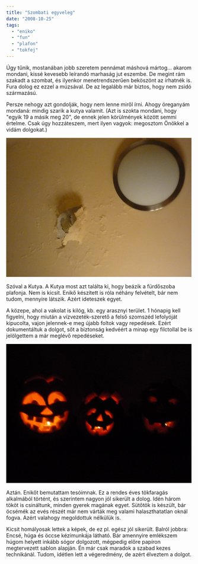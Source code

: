 ```yaml
---
title: "Szombati egyveleg"
date: "2008-10-25"
tags: 
  - "eniko"
  - "fun"
  - "plafon"
  - "tokfej"
---
```


Úgy tűnik, mostanában jobb szeretem pennámat máshová mártog... akarom mondani, kissé kevesebb leírandó marhaság jut eszembe. De megint rám szakadt a szombat, és ilyenkor menetrendszerűen beköszönt az írhatnék is. Fura dolog ez ezzel a múzsával. De az legalább már biztos, hogy nem zsidó származású.

Persze nehogy azt gondolják, hogy nem lenne miről írni. Ahogy öreganyám mondaná: mindig szarik a kutya valamit. (Azt is szokta mondani, hogy "egyik 19 a másik meg 20", de ennek jelen körülmények között semmi értelme. Csak úgy hozzáteszem, mert ilyen vagyok: megosztom Önökkel a vidám dolgokat.)

![p1010157](images/p1010157-500x375.jpg)

Szóval a Kutya. A Kutya most azt találta ki, hogy beázik a fürdőszoba plafonja. Nem is kicsit. Enikő készített is róla néhány felvételt, bár nem tudom, mennyire látszik. Azért ideteszek egyet.

A közepe, ahol a vakolat is kilóg, kb. egy arasznyi terület. 1 hónapig kell figyelni, hogy miután a vízvezeték-szerető a felső szomszéd lefolyóját kipucolta, vajon jelennek-e meg újabb foltok vagy repedések. Ezért dokumentáltuk a dolgot, sőt a biztonság kedvéért a minap egy filctollal be is jelölgettem a már meglévő repedéseket.

![p1010253](images/p1010253-500x375.jpg)

Aztán. Enikőt bemutattam tesóimnak. Ez a rendes éves tökfaragás alkalmából történt, és szerintem nagyon jól sikerült a dolog. Idén három tököt is csináltunk, minden gyerek magának egyet. Sütőtök is készült, bár öcsémék az evés részét már nem várták meg valami halaszthatatlan oknál fogva. Azért valahogy megoldottuk nélkülük is.

Kicsit homályosak lettek a képek, de ez pl. egész jól sikerült. Balról jobbra: Encsé, húga és öccse kézimunkája látható. Bár amennyire emlékszem húgom helyett inkább sógor dolgozott, mégpedig előre papíron megtervezett sablon alapján. Én már csak maradok a szabad kezes technikánál. Tudom, idétlen lett a végeredmény, de azért élveztem a dolgot.
